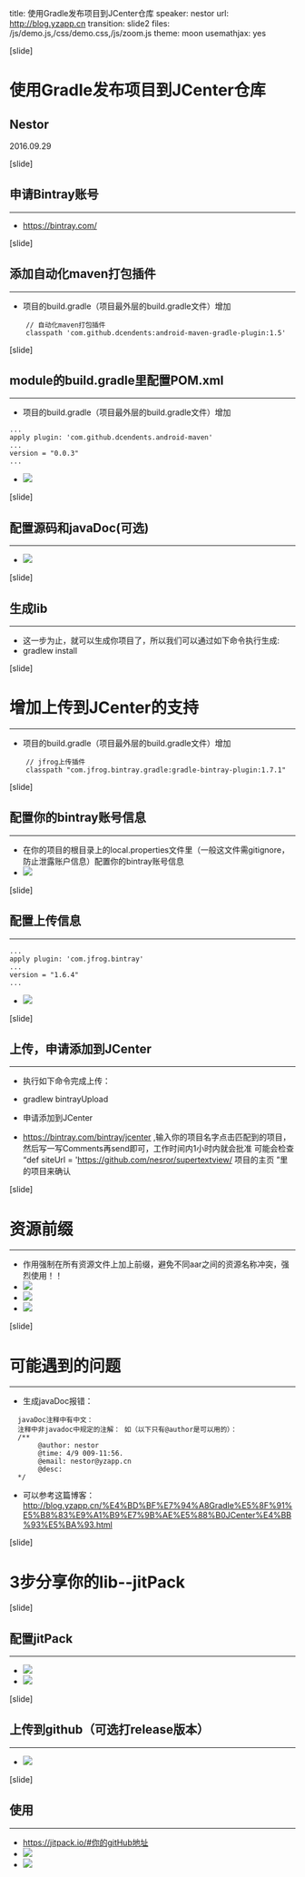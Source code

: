 title: 使用Gradle发布项目到JCenter仓库
speaker: nestor
url: http://blog.yzapp.cn
transition: slide2
files: /js/demo.js,/css/demo.css,/js/zoom.js
theme: moon
usemathjax: yes

[slide]
# 使用Gradle发布项目到JCenter仓库
## Nestor
2016.09.29

[slide]
## 申请Bintray账号
----
* https://bintray.com/


[slide]
## 添加自动化maven打包插件
----
* 项目的build.gradle（项目最外层的build.gradle文件）增加
````
    // 自动化maven打包插件
    classpath 'com.github.dcendents:android-maven-gradle-plugin:1.5'
````

[slide]

## module的build.gradle里配置POM.xml
----
* 项目的build.gradle（项目最外层的build.gradle文件）增加
````
...
apply plugin: 'com.github.dcendents.android-maven'
...
version = "0.0.3"
...
````
* ![](https://github.com/nesror/nodePPT/blob/master/img/img1.png?raw=true)

[slide]

## 配置源码和javaDoc(可选)
----
* ![](https://github.com/nesror/nodePPT/blob/master/img/img2.png?raw=true)

[slide]
## 生成lib
----
* 这一步为止，就可以生成你项目了，所以我们可以通过如下命令执行生成:
* gradlew install

[slide]
# 增加上传到JCenter的支持
----
* 项目的build.gradle（项目最外层的build.gradle文件）增加
````
    // jfrog上传插件
    classpath "com.jfrog.bintray.gradle:gradle-bintray-plugin:1.7.1"
````

[slide]
## 配置你的bintray账号信息
----
* 在你的项目的根目录上的local.properties文件里（一般这文件需gitignore，防止泄露账户信息）配置你的bintray账号信息
* ![](https://github.com/nesror/nodePPT/blob/master/img/img3.png?raw=true)

[slide]
## 配置上传信息
----
````
...
apply plugin: 'com.jfrog.bintray'
...
version = "1.6.4"
...
````
* ![](https://github.com/nesror/nodePPT/blob/master/img/img4.png?raw=true)

[slide]
## 上传，申请添加到JCenter
----
* 执行如下命令完成上传：
* gradlew bintrayUpload

* 申请添加到JCenter
* https://bintray.com/bintray/jcenter ,输入你的项目名字点击匹配到的项目，然后写一写Comments再send即可，工作时间内1小时内就会批准
可能会检查 “def siteUrl = 'https://github.com/nesror/supertextview/ 项目的主页 ”里的项目来确认

[slide]
# 资源前缀
----
* 作用强制在所有资源文件上加上前缀，避免不同aar之间的资源名称冲突，强烈使用！！
* ![](https://github.com/nesror/nodePPT/blob/master/img/img5.png?raw=true)
* ![](https://github.com/nesror/nodePPT/blob/master/img/img6.png?raw=true)
* ![](https://github.com/nesror/nodePPT/blob/master/img/img7.png?raw=true)

[slide]
# 可能遇到的问题
----
* 生成javaDoc报错：
````
  javaDoc注释中有中文：
  注释中非javadoc中规定的注解： 如（以下只有@author是可以用的）：
  /**
       @author: nestor
       @time: 4/9 009-11:56.
       @email: nestor@yzapp.cn
       @desc:
  */
````
* 可以参考这篇博客：
http://blog.yzapp.cn/%E4%BD%BF%E7%94%A8Gradle%E5%8F%91%E5%B8%83%E9%A1%B9%E7%9B%AE%E5%88%B0JCenter%E4%BB%93%E5%BA%93.html

[slide]
# 3步分享你的lib--jitPack

[slide]
## 配置jitPack
----
* ![](https://github.com/nesror/nodePPT/blob/master/img/img8.png?raw=true)
* ![](https://github.com/nesror/nodePPT/blob/master/img/img9.png?raw=true)

[slide]
## 上传到github（可选打release版本）
----
* ![](https://github.com/nesror/nodePPT/blob/master/img/img10.png?raw=true)

[slide]
## 使用
----
* https://jitpack.io/#你的gitHub地址
* ![](https://github.com/nesror/nodePPT/blob/master/img/img11.png?raw=true)
* ![](https://github.com/nesror/nodePPT/blob/master/img/img12.png?raw=true)
